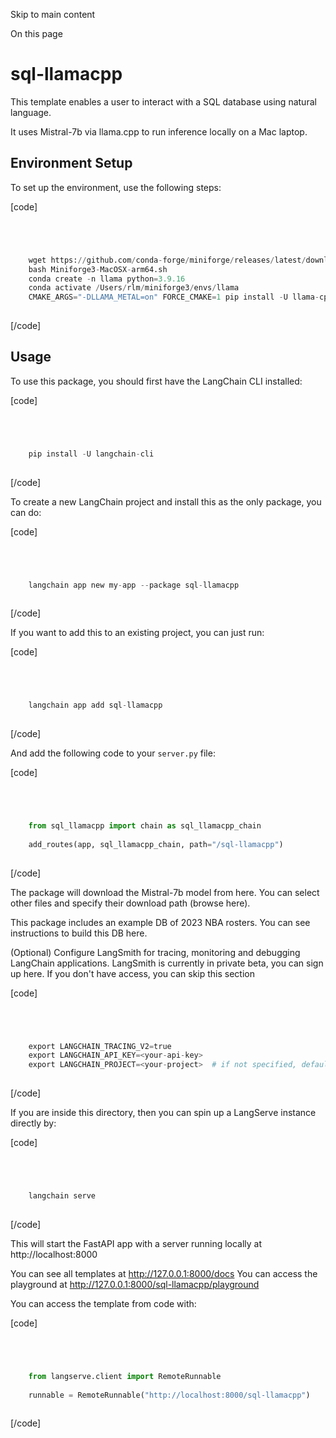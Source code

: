 

Skip to main content

On this page

# sql-llamacpp

This template enables a user to interact with a SQL database using natural language.

It uses Mistral-7b via llama.cpp to run inference locally on a Mac laptop.

## Environment Setup​

To set up the environment, use the following steps:

[code]
```python




    wget https://github.com/conda-forge/miniforge/releases/latest/download/Miniforge3-MacOSX-arm64.sh  
    bash Miniforge3-MacOSX-arm64.sh  
    conda create -n llama python=3.9.16  
    conda activate /Users/rlm/miniforge3/envs/llama  
    CMAKE_ARGS="-DLLAMA_METAL=on" FORCE_CMAKE=1 pip install -U llama-cpp-python --no-cache-dir  
    


```
[/code]


## Usage​

To use this package, you should first have the LangChain CLI installed:

[code]
```python




    pip install -U langchain-cli  
    


```
[/code]


To create a new LangChain project and install this as the only package, you can do:

[code]
```python




    langchain app new my-app --package sql-llamacpp  
    


```
[/code]


If you want to add this to an existing project, you can just run:

[code]
```python




    langchain app add sql-llamacpp  
    


```
[/code]


And add the following code to your `server.py` file:

[code]
```python




    from sql_llamacpp import chain as sql_llamacpp_chain  
      
    add_routes(app, sql_llamacpp_chain, path="/sql-llamacpp")  
    


```
[/code]


The package will download the Mistral-7b model from here. You can select other files and specify their download path (browse here).

This package includes an example DB of 2023 NBA rosters. You can see instructions to build this DB here.

(Optional) Configure LangSmith for tracing, monitoring and debugging LangChain applications. LangSmith is currently in private beta, you can sign up here. If you don't have access, you can skip this
section

[code]
```python




    export LANGCHAIN_TRACING_V2=true  
    export LANGCHAIN_API_KEY=<your-api-key>  
    export LANGCHAIN_PROJECT=<your-project>  # if not specified, defaults to "default"  
    


```
[/code]


If you are inside this directory, then you can spin up a LangServe instance directly by:

[code]
```python




    langchain serve  
    


```
[/code]


This will start the FastAPI app with a server running locally at http://localhost:8000

You can see all templates at http://127.0.0.1:8000/docs You can access the playground at http://127.0.0.1:8000/sql-llamacpp/playground

You can access the template from code with:

[code]
```python




    from langserve.client import RemoteRunnable  
      
    runnable = RemoteRunnable("http://localhost:8000/sql-llamacpp")  
    


```
[/code]


